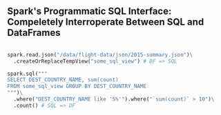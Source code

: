 
## Spark's Programmatic SQL Interface: Compeletely Interroperate Between SQL and DataFrames
```python

spark.read.json("/data/flight-data/json/2015-summary.json")\
  .createOrReplaceTempView("some_sql_view") # DF => SQL

spark.sql("""
SELECT DEST_COUNTRY_NAME, sum(count)
FROM some_sql_view GROUP BY DEST_COUNTRY_NAME
""")\
  .where("DEST_COUNTRY_NAME like 'S%'").where("`sum(count)` > 10")\
  .count() # SQL => DF
